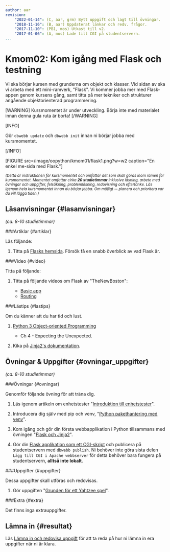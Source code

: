 ```yaml
---
author: aar
revision:
    "2022-01-14": (C, aar, grm) Bytt uppgift och lagt till övningar.
    "2018-11-16": (B, aar) Uppdaterat länkar och redv. frågor.
    "2017-11-10": (PB1, mos) Utkast till v2.
    "2017-01-06": (A, mos) Lade till CGI på studentservern.
...
```

Kmom02: Kom igång med Flask och testning
====================================

Vi ska börjar kursen med grunderna om objekt och klasser. Vid sidan av ska vi arbeta med ett mini-ramverk, "Flask". Vi kommer jobba mer med Flask-appen genom kursens gång, samt titta på mer tekniker och strukturer angående objektorienterad programmering.

<!--more-->

[WARNING]
Kursmomentet är under utveckling. Börja inte med materialet innan denna gula ruta är borta!
[/WARNING]

[INFO]

Gör `dbwebb update` och `dbwebb init` innan ni börjar jobba med kursmomentet.

[/INFO]

[FIGURE src=/image/oopython/kmom01/flask1.png?w=w2 caption="En enkel me-sida med Flask."]



<small><i>(Detta är instruktionen för kursmomentet och omfattar det som skall göras inom ramen för kursmomentet. Momentet omfattar cirka **20 studietimmar** inklusive läsning, arbete med övningar och uppgifter, felsökning, problemlösning, redovisning och eftertanke. Läs igenom hela kursmomentet innan du börjar jobba. Om möjligt -- planera och prioritera var du vill lägga tiden.)</i></small>


Läsanvisningar  {#lasanvisningar}
---------------------------------

*(ca: 8-10 studietimmar)*

###Artiklar {#artiklar}

Läs följande:

1. Titta på [Flasks hemsida](http://flask.pocoo.org/). Försök få en snabb överblick av vad Flask är.


###Video  {#video}

Titta på följande:  

1. Titta på följande videos om Flask av "TheNewBoston":  

    * [Basic app](https://www.youtube.com/watch?v=ZVGwqnjOKjk)  
    * [Routing](https://www.youtube.com/watch?v=27Fjrlx4s-o)


###Lästips {#lastips}

Om du känner att du har tid och lust.

1. [Python 3 Object-oriented Programming](kunskap/boken-python3-object-oriented-programming)  
    * Ch 4 - Expecting the Unexpected.

1. Kika på [Jinja2's dokumentation](http://jinja.pocoo.org/).



Övningar & Uppgifter  {#ovningar_uppgifter}
-------------------------------------------

*(ca: 8-10 studietimmar)*


###Övningar {#ovningar}

Genomför följande övning för att träna dig.

1. Läs igenom artikeln om enhetstester "[Introduktion till enhetstester](kunskap/unittest-i-python_1)".

3. Introducera dig själv med pip och venv, "[Python pakethantering med venv](kunskap/python-virtuel-miljo)".

4. Kom igång och gör din första webbapplikation i Python tillsammans med övningen "[Flask och Jinja2](kunskap/flask-med-jinja2)".

5. Gör din [Flask applikation som ett CGI-skript](coachen/flask-som-cgi-script) och publicera på studentservern med `dbwebb publish`. Ni behöver inte göra sista delen `Lägg till CGI i Apache webbserver` för detta behöver bara fungera på studentservern, **alltså inte lokalt**.



###Uppgifter {#uppgifter}

Dessa uppgifter skall utföras och redovisas.

1. Gör uppgiften "[Grunden för ett Yahtzee spel](uppgift/yahtzee1)".



###Extra {#extra}

Det finns inga extrauppgifter.


Lämna in  {#resultat}
-----------------------------------------------

Läs [Lämna in och redovisa uppgift](./../redovisa) för att ta reda på hur ni lämna in era uppgifter när ni är klara.

